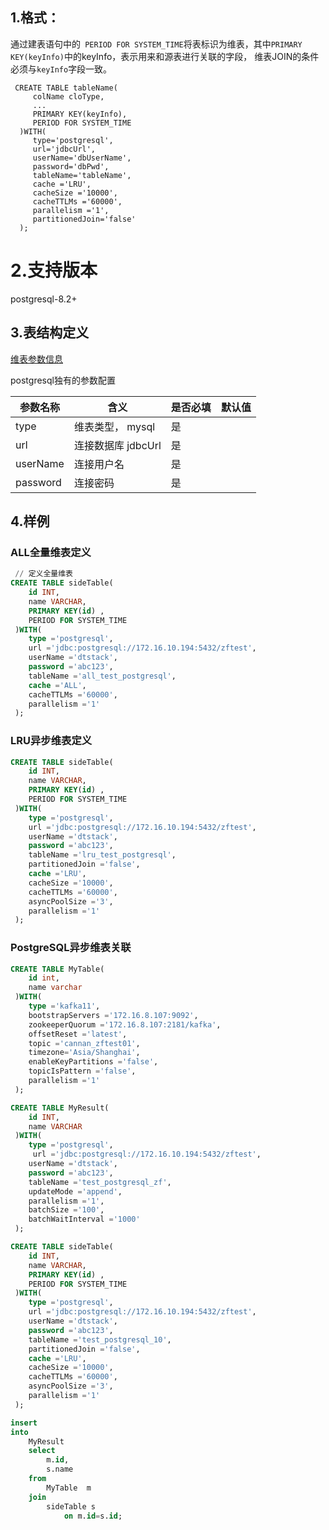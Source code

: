 ## 1.格式：

通过建表语句中的` PERIOD FOR SYSTEM_TIME`将表标识为维表，其中`PRIMARY KEY(keyInfo)`中的keyInfo，表示用来和源表进行关联的字段，
  维表JOIN的条件必须与`keyInfo`字段一致。

```
 CREATE TABLE tableName(
     colName cloType,
     ...
     PRIMARY KEY(keyInfo),
     PERIOD FOR SYSTEM_TIME
  )WITH(
     type='postgresql',
     url='jdbcUrl',
     userName='dbUserName',
     password='dbPwd',
     tableName='tableName',
     cache ='LRU',
     cacheSize ='10000',
     cacheTTLMs ='60000',
     parallelism ='1',
     partitionedJoin='false'
  );
```

# 2.支持版本

 postgresql-8.2+

## 3.表结构定义

 [维表参数信息](sideParams.md)

postgresql独有的参数配置

| 参数名称 | 含义               | 是否必填 | 默认值 |
| -------- | ------------------ | -------- | ------ |
| type     | 维表类型， mysql   | 是       |        |
| url      | 连接数据库 jdbcUrl | 是       |        |
| userName | 连接用户名         | 是       |        |
| password | 连接密码           | 是       |        |

## 4.样例

### ALL全量维表定义

```sql
 // 定义全量维表
CREATE TABLE sideTable(
    id INT,
    name VARCHAR,
    PRIMARY KEY(id) ,
    PERIOD FOR SYSTEM_TIME
 )WITH(
    type ='postgresql',
    url ='jdbc:postgresql://172.16.10.194:5432/zftest',
    userName ='dtstack',
    password ='abc123',
    tableName ='all_test_postgresql',
    cache ='ALL',
    cacheTTLMs ='60000',
    parallelism ='1'
 );
```

### LRU异步维表定义

```sql
CREATE TABLE sideTable(
    id INT,
    name VARCHAR,
    PRIMARY KEY(id) ,
    PERIOD FOR SYSTEM_TIME
 )WITH(
    type ='postgresql',
    url ='jdbc:postgresql://172.16.10.194:5432/zftest',
    userName ='dtstack',
    password ='abc123',
    tableName ='lru_test_postgresql',
    partitionedJoin ='false',
    cache ='LRU',
    cacheSize ='10000',
    cacheTTLMs ='60000',
    asyncPoolSize ='3',
    parallelism ='1'
 );

```

### PostgreSQL异步维表关联

```sql
CREATE TABLE MyTable(
    id int,
    name varchar
 )WITH(
    type ='kafka11',
    bootstrapServers ='172.16.8.107:9092',
    zookeeperQuorum ='172.16.8.107:2181/kafka',
    offsetReset ='latest',
    topic ='cannan_zftest01',
    timezone='Asia/Shanghai',
    enableKeyPartitions ='false',
    topicIsPattern ='false',
    parallelism ='1'
 );

CREATE TABLE MyResult(
    id INT,
    name VARCHAR
 )WITH(
    type ='postgresql',
     url ='jdbc:postgresql://172.16.10.194:5432/zftest',
    userName ='dtstack',
    password ='abc123',
    tableName ='test_postgresql_zf',
    updateMode ='append',
    parallelism ='1',
    batchSize ='100',
    batchWaitInterval ='1000'
 );

CREATE TABLE sideTable(
    id INT,
    name VARCHAR,
    PRIMARY KEY(id) ,
    PERIOD FOR SYSTEM_TIME
 )WITH(
    type ='postgresql',
    url ='jdbc:postgresql://172.16.10.194:5432/zftest',
    userName ='dtstack',
    password ='abc123',
    tableName ='test_postgresql_10',
    partitionedJoin ='false',
    cache ='LRU',
    cacheSize ='10000',
    cacheTTLMs ='60000',
    asyncPoolSize ='3',
    parallelism ='1'
 );

insert   
into
    MyResult
    select
        m.id,
        s.name     
    from
        MyTable  m    
    join
        sideTable s             
            on m.id=s.id;

```

